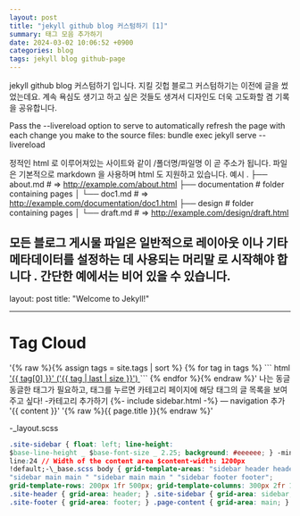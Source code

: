 ```yaml
---
layout: post
title: "jekyll github blog 커스텀하기 [1]"
summary: 태그 모음 추가하기
date: 2024-03-02 10:06:52 +0900
categories: blog
tags: jekyll blog github-page
---
```


jekyll github blog 커스텀하기 입니다. 지킬 깃헙 블로그 커스텀하기는 이전에 글을 썼었는데요. 계속 욕심도 생기고 하고 싶은 것들도 생겨서 디자인도 더욱 고도화할 겸 기록을 공유합니다.

Pass the --livereload option to serve to automatically refresh the page with each change you make to the source files: bundle exec jekyll serve --livereload

정적인 html 로 이루어져있는 사이트와 같이 /폴더명/파일명 이 곧 주소가 됩니다.
파일은 기본적으로 markdown 을 사용하며 html 도 지원하고 있습니다.
예시
.
├── about.md # => http://example.com/about.html
├── documentation # folder containing pages
│ └── doc1.md # => http://example.com/documentation/doc1.html
├── design # folder containing pages
│ └── draft.md # => http://example.com/design/draft.html



## 모든 블로그 게시물 파일은 일반적으로 레이아웃 이나 기타 메타데이터를 설정하는 데 사용되는 머리말 로 시작해야 합니다 . 간단한 예에서는 비어 있을 수 있습니다.

layout: post
title: "Welcome to Jekyll!"

---

<h1>Tag Cloud</h1>
'{% raw %}{% assign tags = site.tags | sort %} {% for tag in tags %}
``` html
<span class="site-tag">
  <a href="/tag/{{ tag | first | slugify }}/">
    '{{ tag[0] }}' ('{{ tag | last | size }}')
  </a>
</span>
```
{% endfor %}{% endraw %}' 나는 동글동글한 태그가 필요하고, 태그를 누르면
카테고리 페이지에 해당 태그의 글 목록을 보여주고 싶다! -카테고리 추가하기
<!-- \_config.yml file by using this line permalink: /:categories/:title/ 를 추가하여
줍니다 -default.html -->
<!-- <div class="wrapper"> -->
{%- include sidebar.html -%} — navigation 추가 '{{ content }}' '{% raw %}{{ page.title }}{% endraw %}'
<!-- </div> -->

-_layout.scss 
````css 
.site-sidebar { float: left; line-height:
$base-line-height _ $base-font-size _ 2.25; background: #eeeeee; } -minima.scss
line:24 // Width of the content area $content-width: 1200px
!default;-\_base.scss body { grid-template-areas: "sidebar header header"
"sidebar main main " "sidebar main main " "sidebar footer footer";
grid-template-rows: 200px 1fr 500px; grid-template-columns: 300px 2fr 1fr; }
.site-header { grid-area: header; } .site-sidebar { grid-area: sidebar; }
.site-footer { grid-area: footer; } .page-content { grid-area: main; } ```
````
